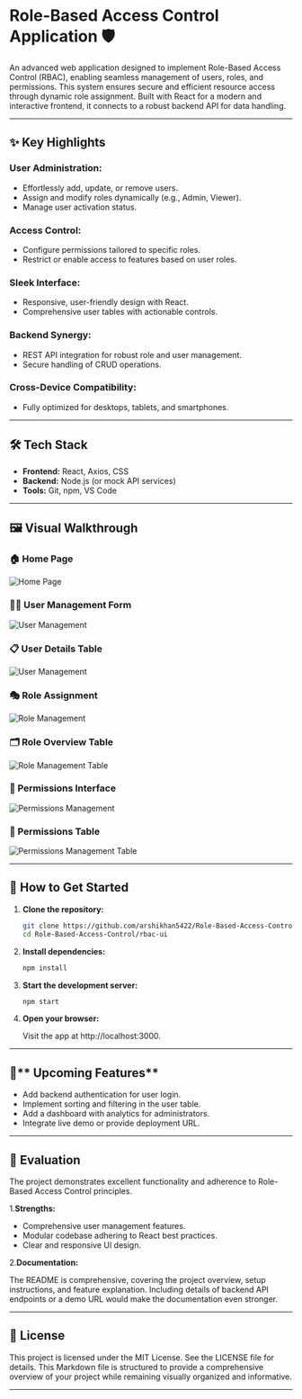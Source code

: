 # Role-Based Access Control Application 🛡️

An advanced web application designed to implement Role-Based Access Control (RBAC), enabling seamless management of users, roles, and permissions. This system ensures secure and efficient resource access through dynamic role assignment. Built with React for a modern and interactive frontend, it connects to a robust backend API for data handling.

---

## ✨ Key Highlights

### User Administration:
- Effortlessly add, update, or remove users.
- Assign and modify roles dynamically (e.g., Admin, Viewer).
- Manage user activation status.

### Access Control:
- Configure permissions tailored to specific roles.
- Restrict or enable access to features based on user roles.

### Sleek Interface:
- Responsive, user-friendly design with React.
- Comprehensive user tables with actionable controls.

### Backend Synergy:
- REST API integration for robust role and user management.
- Secure handling of CRUD operations.

### Cross-Device Compatibility:
- Fully optimized for desktops, tablets, and smartphones.

---

## 🛠️ Tech Stack
- **Frontend:** React, Axios, CSS  
- **Backend:** Node.js (or mock API services)  
- **Tools:** Git, npm, VS Code  

---

## 🖼️ Visual Walkthrough

### 🏠 Home Page
![Home Page](src/outputs/home5.png)

### 🙋‍♂️ User Management Form
![User Management](src/outputs/um5.png)

### 📋 User Details Table
![User Management](src/outputs/um6.png)

### 🎭 Role Assignment
![Role Management](src/outputs/rm5.png)

### 🗂️ Role Overview Table
![Role Management Table](src/outputs/rm6.png)


### 🔐 Permissions Interface
![Permissions Management](src/outputs/pm5.png)

### 📑 Permissions Table
![Permissions Management Table](src/outputs/pm6.png)


---

## 🚀 How to Get Started

1. **Clone the repository:**
   ```bash
   git clone https://github.com/arshikhan5422/Role-Based-Access-Control.git
   cd Role-Based-Access-Control/rbac-ui


2. **Install dependencies:**

   ```bash
   npm install
   ```

3. **Start the development server:**

   ```bash
   npm start

   ```
4. **Open your browser:**

   Visit the app at http://localhost:3000.

---
## 🌱** Upcoming Features**

- Add backend authentication for user login.
- Implement sorting and filtering in the user table.
- Add a dashboard with analytics for administrators.
- Integrate live demo or provide deployment URL.

---
## 🏅 **Evaluation**

The project demonstrates excellent functionality and adherence to Role-Based Access Control principles.

1.**Strengths:**

- Comprehensive user management features.
- Modular codebase adhering to React best practices.
- Clear and responsive UI design.

2.**Documentation:**

The README is comprehensive, covering the project overview, setup instructions, and feature explanation. Including details of backend API endpoints or a demo URL would make the documentation even stronger.

---
## 📜 **License**
This project is licensed under the MIT License. See the LICENSE file for details.
This Markdown file is structured to provide a comprehensive overview of your project while remaining visually organized and informative.

---










